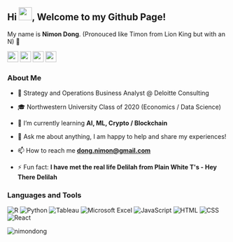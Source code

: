 ## Hi <img src="https://raw.githubusercontent.com/aemmadi/aemmadi/master/wave.gif" width="30px">, Welcome to my Github Page! 

My name is **Nimon Dong**. (Pronouced like Timon from Lion King but with an N) 🦁

<a href="https://bit.ly/3eFhBYf"><img src="https://img.shields.io/badge/resume-%230A0A0A.svg?&style=for-the-badge&logo=paper&logoColor=white" height=25></a> <a href="https://www.linkedin.com/in/nimondong"><img src="https://img.shields.io/badge/linkedin-%230077B5.svg?&style=for-the-badge&logo=linkedin&logoColor=white" height=25></a> <a href="https://www.instagram.com/nimon.dong/"><img src="https://img.shields.io/badge/instagram-%23E4405F.svg?&style=for-the-badge&logo=instagram&logoColor=white" height=25></a> <a href="https://open.spotify.com/user/nimon.dong?si=tuwJMr5_SjyAUZZbPM8cUA/"><img src="https://img.shields.io/badge/spotify-%231ED760.svg?&style=for-the-badge&logo=spotify&logoColor=white" height=25></a>

### About Me

- 💼 Strategy and Operations Business Analyst @ Deloitte Consulting

- 🎓 Northwestern University Class of 2020 (Economics / Data Science)

- 🌱 I’m currently learning **AI, ML, Crypto / Blockchain**

- 💬 Ask me about anything, I am happy to help and share my experiences!

- 📫 How to reach me **dong.nimon@gmail.com**

- ⚡ Fun fact: **I have met the real life Delilah from Plain White T's - Hey There Delilah**

### Languages and Tools

![R](https://img.shields.io/badge/-R-4AA4DE?style=flat-square&logo=R)
![Python](https://img.shields.io/badge/Python-%233776AB.svg?&style=flat-square&logo=python&logoColor=white)
![Tableau](https://img.shields.io/badge/-Tableau-FF9E17?style=flat-square&logo=Tableau&logoColor=white)
![Microsoft Excel](https://img.shields.io/badge/-Excel-1D6F42?style=flat-square&logo=microsoft)
![JavaScript](https://img.shields.io/badge/-JavaScript-61DBFB?style=flat-square&logo=javascript&logoColor=white)
![HTML](https://img.shields.io/badge/HTML5-%23239120.svg?&style=flat-square&logo=html5&logoColor=white)
![CSS](https://img.shields.io/badge/CSS3-%23239120.svg?&style=flat-square&logo=css3&logoColor=white)
![React](https://img.shields.io/badge/-React-61DBFB?style=flat-square&logo=react&logoColor=white)

<p> <img src="https://github-readme-stats.vercel.app/api?username=nimondong&show_icons=true" alt="nimondong" /> </p>